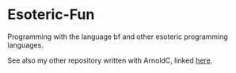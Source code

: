 # Esoteric-Fun
Programming with the language bf and other esoteric programming languages.

See also my other repository written with ArnoldC, linked <a href="https://github.com/AnthonyHein/ArnoldC-RockPaperScissors">here</a>.
